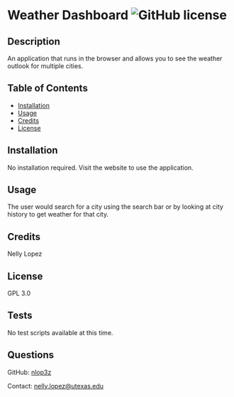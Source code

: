 # Weather Dashboard ![GitHub license](https://img.shields.io/badge/license-GPL3.0-blue.svg)
## Description
An application that runs in the browser and allows you to see the weather outlook for multiple cities.
## Table of Contents
* [Installation](#installation)
* [Usage](#usage)
* [Credits](#credits)
* [License](#license)
## Installation
No installation required. Visit the website to use the application.
## Usage
The user would search for a city using the search bar or by looking at city history to get weather for that city.
## Credits
Nelly Lopez
## License
GPL 3.0
## Tests
No test scripts available at this time.
## Questions
GitHub: [nlop3z](https://github.com/nlop3z)

Contact: [nelly.lopez@utexas.edu](mailto:nelly.lopez@utexas.edu)
